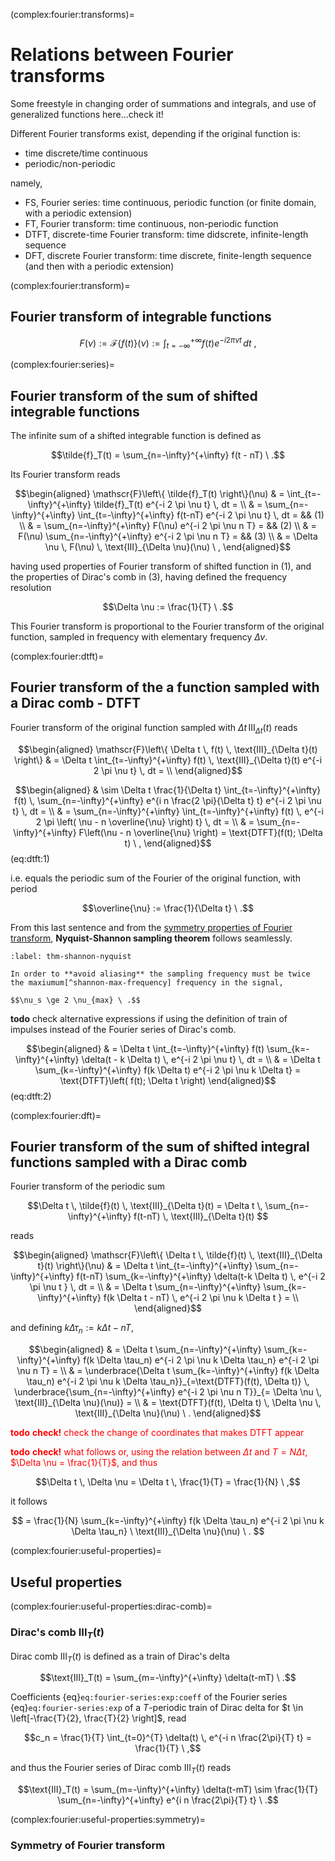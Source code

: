 (complex:fourier:transforms)=
# Relations between Fourier transforms

Some freestyle in changing order of summations and integrals, and use of generalized functions here...check it!

Different Fourier transforms exist, depending if the original function is:
- time discrete/time continuous 
- periodic/non-periodic

namely,
- FS, Fourier series: time continuous, periodic function (or finite domain, with a periodic extension)
- FT, Fourier transform: time continuous, non-periodic function
- DTFT, discrete-time Fourier transform: time didscrete, infinite-length sequence
- DFT, discrete Fourier transform: time discrete, finite-length sequence (and then with a periodic extension)


(complex:fourier:transform)=
## Fourier transform of integrable functions

$$F(\nu) := \mathscr{F}\left\{f(t)\right\}(\nu) := \int_{t=-\infty}^{+\infty} f(t) e^{-i 2 \pi \nu t} \, dt \ ,$$

(complex:fourier:series)=
## Fourier transform of the sum of shifted integrable functions

The infinite sum of a shifted integrable function is defined as

$$\tilde{f}_T(t) = \sum_{n=-\infty}^{+\infty} f(t - nT) \ .$$

Its Fourier transform reads

$$\begin{aligned}
  \mathscr{F}\left\{ \tilde{f}_T(t) \right\}(\nu)
  & = \int_{t=-\infty}^{+\infty} \tilde{f}_T(t) e^{-i 2 \pi \nu t} \, dt = \\
  & = \sum_{n=-\infty}^{+\infty} \int_{t=-\infty}^{+\infty} f(t-nT) e^{-i 2 \pi \nu t} \, dt = && (1) \\
  & = \sum_{n=-\infty}^{+\infty} F(\nu) e^{-i 2 \pi \nu n T} = && (2) \\
  & = F(\nu) \sum_{n=-\infty}^{+\infty} e^{-i 2 \pi \nu n T} = && (3) \\
  & = \Delta \nu \, F(\nu) \, \text{III}_{\Delta \nu}(\nu) \ ,
\end{aligned}$$

having used properties of Fourier transform of shifted function in (1), and the properties of Dirac's comb in (3), having defined the frequency resolution 

$$\Delta \nu := \frac{1}{T} \ .$$

This Fourier transform is proportional to the Fourier transform of the original function, sampled in frequency with elementary frequency $\Delta \nu$.

(complex:fourier:dtft)=
## Fourier transform of the a function sampled with a Dirac comb - DTFT

Fourier transform of the original function sampled with $\Delta t \, \text{III}_{\Delta t}(t)$ reads

$$\begin{aligned}
\mathscr{F}\left\{ \Delta t \, f(t) \, \text{III}_{\Delta t}(t) \right\}
 & = \Delta t \int_{t=-\infty}^{+\infty} f(t) \, \text{III}_{\Delta t}(t) e^{-i 2 \pi \nu t} \, dt =  \\
\end{aligned}$$

$$\begin{aligned}
 & \sim \Delta t \frac{1}{\Delta t} \int_{t=-\infty}^{+\infty} f(t) \, \sum_{n=-\infty}^{+\infty} e^{i n \frac{2 \pi}{\Delta t} t} e^{-i 2 \pi \nu t} \, dt =  \\
 & = \sum_{n=-\infty}^{+\infty}  \int_{t=-\infty}^{+\infty} f(t) \, e^{-i 2 \pi \left( \nu - n \overline{\nu} \right) t} \, dt =  \\
 & = \sum_{n=-\infty}^{+\infty} F\left(\nu - n \overline{\nu} \right) = \text{DTFT}(f(t); \Delta t) \ ,
\end{aligned}$$ (eq:dtft:1)

i.e. equals the periodic sum of the Fourier of the original function, with period

$$\overline{\nu} := \frac{1}{\Delta t} \ .$$

From this last sentence and from the [symmetry properties of Fourier transform](complex:fourier:useful-properties:symmetry), **Nyquist-Shannon sampling theorem** follows seamlessly.

```{prf:theorem} Nyquist-Shannon sampling theorem
:label: thm-shannon-nyquist

In order to **avoid aliasing** the sampling frequency must be twice the maxiumum[^shannon-max-frequency] frequency in the signal,

$$\nu_s \ge 2 \nu_{max} \ .$$

```

**todo** check alternative expressions if using the definition of train of impulses instead of the Fourier series of Dirac's comb.

$$\begin{aligned}
 & = \Delta t \int_{t=-\infty}^{+\infty} f(t) \sum_{k=-\infty}^{+\infty} \delta(t - k \Delta t) \, e^{-i 2 \pi \nu t} \, dt = \\
 & = \Delta t \sum_{k=-\infty}^{+\infty} f(k \Delta t)  e^{-i 2 \pi \nu k \Delta t} = \text{DTFT}\left( f(t); \Delta t \right) 
\end{aligned}$$ (eq:dtft:2)

[^shannon-max-frequency]: Usually there's no such a frequency above which the signal is exactly zero, but usually there's a frequency above which the spectrum of the signal is approximately zero, i.e. below a threshold where it can be treated as zero, and introduce no aliasing.

(complex:fourier:dft)=
## Fourier transform of the sum of shifted integral functions sampled with a Dirac comb

Fourier transform of the periodic sum

$$\Delta t \, \tilde{f}(t) \, \text{III}_{\Delta t}(t) = \Delta t \, \sum_{n=-\infty}^{+\infty} f(t-nT) \, \text{III}_{\Delta t}(t) $$

reads

$$\begin{aligned}
\mathscr{F}\left\{ \Delta t \, \tilde{f}(t) \, \text{III}_{\Delta t}(t) \right\}(\nu) 
  & = \Delta t \int_{t=-\infty}^{+\infty} \sum_{n=-\infty}^{+\infty} f(t-nT) \sum_{k=-\infty}^{+\infty} \delta(t-k \Delta t) \, e^{-i 2 \pi \nu t } \, dt = \\
  & = \Delta t \sum_{n=-\infty}^{+\infty} \sum_{k=-\infty}^{+\infty} f(k \Delta t - nT) \, e^{-i 2 \pi \nu k \Delta t } = \\
\end{aligned}$$

and defining $k \Delta \tau_n := k \Delta t - nT$,

$$\begin{aligned}
& = \Delta t \sum_{n=-\infty}^{+\infty} \sum_{k=-\infty}^{+\infty} f(k \Delta \tau_n) e^{-i 2 \pi \nu k \Delta \tau_n} e^{-i 2 \pi \nu n T} = \\
& = \underbrace{\Delta t \sum_{k=-\infty}^{+\infty} f(k \Delta \tau_n) e^{-i 2 \pi \nu k \Delta \tau_n}}_{=\text{DTFT}(f(t), \Delta t)} \, \underbrace{\sum_{n=-\infty}^{+\infty} e^{-i 2 \pi \nu n T}}_{= \Delta \nu \, \text{III}_{\Delta \nu}(\nu)} = \\
& = \text{DTFT}(f(t), \Delta t) \, \Delta \nu \, \text{III}_{\Delta \nu}(\nu) \ .
\end{aligned}$$

<span style="color:red"> **todo** **check!** check the change of coordinates that makes DTFT appear</span>

<span style="color:red"> **todo** **check!** what follows
or, using the relation between $\Delta t$ and $T = N \Delta t$, $\Delta \nu = \frac{1}{T}$, and thus

$$\Delta t \, \Delta \nu = \Delta t \, \frac{1}{T} = \frac{1}{N} \ ,$$

it follows 

$$
 = \frac{1}{N} \sum_{k=-\infty}^{+\infty} f(k \Delta \tau_n) e^{-i 2 \pi \nu k \Delta \tau_n} \ \text{III}_{\Delta \nu}(\nu) \ .
$$
</span>

(complex:fourier:useful-properties)=
## Useful properties

(complex:fourier:useful-properties:dirac-comb)=
### Dirac's comb $\text{III}_T(t)$
Dirac comb $\text{III}_T(t)$ is defined as a train of Dirac's delta

$$\text{III}_T(t) = \sum_{m=-\infty}^{+\infty} \delta(t-mT) \ .$$

Coefficients {eq}`eq:fourier-series:exp:coeff` of the Fourier series {eq}`eq:fourier-series:exp` of a $T$-periodic train of Dirac delta for $t \in \left[-\frac{T}{2}, \frac{T}{2} \right]$, read

$$c_n = \frac{1}{T} \int_{t=0}^{T} \delta(t) \, e^{-i n \frac{2\pi}{T} t} = \frac{1}{T} \ ,$$

and thus the Fourier series of Dirac comb $\text{III}_T(t)$ reads

$$\text{III}_T(t) = \sum_{m=-\infty}^{+\infty} \delta(t-mT) \sim \frac{1}{T} \sum_{n=-\infty}^{+\infty} e^{i n \frac{2\pi}{T} t} \ .$$

(complex:fourier:useful-properties:symmetry)=
### Symmetry of Fourier transform










